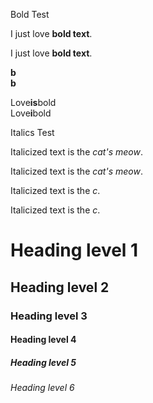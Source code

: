 Bold Test   

I just love **bold text**.    

I just love __bold text__.  

**b**  
__b__  

Love**is**bold  
Love**i**bold  

Italics Test  

Italicized text is the *cat's meow*.  

Italicized text is the _cat's meow_.  

Italicized text is the *c*.

Italicized text is the *c*.

# Heading level 1

## Heading level 2

### Heading level 3

#### Heading level 4

##### Heading level 5

###### Heading level 6